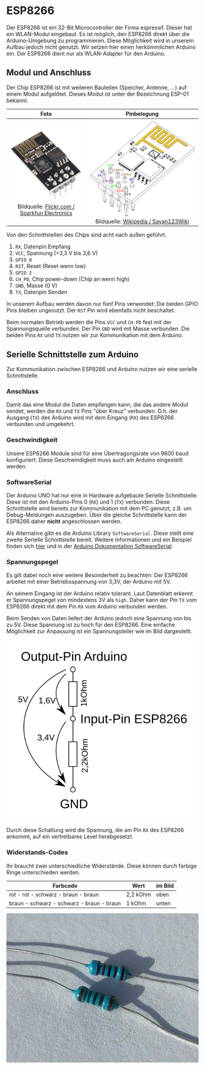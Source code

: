 # ESP8266

Der ESP8266 ist ein 32-Bit Microcontroller der Firma espressif. Dieser hat ein WLAN-Modul eingebaut. Es ist möglich, den ESP8266 direkt über die Arduino-Umgebung zu programmieren. Diese Möglichkeit wird in unserem Aufbau jedoch nicht genutzt. Wir setzen hier einen herkömmlichen Arduino ein. Der ESP8266 dient nur als WLAN-Adapter für den Arduino.

## Modul und Anschluss

Der Chip ESP8266 ist mit weiteren Bauteilen (Speicher, Antenne, ...) auf einem Modul aufgelötet. Dieses Modul ist unter der Bezeichnung ESP-01 bekannt.  

| Foto | Pinbelegung |
| :----: | :-----------: |
| ![ESP-01](ESP-01.jpg) Bildquelle: [Flickr.com / Sparkfun Electronics](https://c1.staticflickr.com/1/494/19681470919_9a9bcd5692_z.jpg) | ![Pinbelegung](ESP8266_01_PinOut.png) Bildquelle: [Wikipedia / Sayan123Wiki](https://commons.wikimedia.org/wiki/File:ESP8266_01_PinOut.png) |


Von den Schnittstellen des Chips sind acht nach außen geführt.
1. `RX`, Datenpin Empfang
1. `VCC`, Spannung (+3,3 V bis 3,6 V)
1. `GPIO 0`
1. `RST`, Reset (Reset wenn low)
1. `GPIO 2`
1. `CH_PD`, Chip power-down (Chip an wenn high)
1. `GND`, Masse (0 V)
1. `TX`, Datenpin Senden

In unserem Aufbau werden davon nur fünf Pins verwendet: Die beiden GPIO Pins bleiben ungenutzt. Der `RST` Pin wird ebenfalls nicht beschaltet.

Beim normalen Betrieb werden die Pins `VCC` und `CH_PD` fest mit der Spannungsquelle verbunden. Der Pin `GND` wird mit Masse verbunden. Die beiden Pins `RX` und `TX` nutzen wir zur Kommunikation mit dem Arduino. 

## Serielle Schnittstelle zum Arduino

Zur Kommunikation zwischen ESP8266 und Arduino nutzen wir eine serielle Schnittstelle. 

### Anschluss 

Damit das eine Modul die Daten empfangen kann, die das andere Modul sendet, werden die `RX` und `TX` Pins "über Kreuz" verbunden. D.h. der Ausgang (`TX`) des Arduino wird mit dem Eingang (`RX`) des ESP8266 verbunden und umgekehrt.

### Geschwindigkeit

Unsere ESP8266 Module sind für eine Übertragungsrate von 9600 baud konfiguriert. Diese Geschwindigkeit muss auch am Arduino eingestellt werden.

### SoftwareSerial

Der Arduino UNO hat nur eine in Hardware aufgebaute Serielle Schnittstelle. Diese ist mit den Arduino-Pins 0 (`RX`) und 1 (`TX`) verbunden. Diese Schnittstelle  wird bereits zur Kommunikation mit dem PC genutzt, z.B. um Debug-Meldungen auszugeben. Über die gleiche Schnittstelle kann der ESP8266 daher **nicht** angeschlossen werden.

Als Alternative gibt es die Arduino Library `SoftwareSerial`. Diese stellt eine zweite Serielle Schnittstelle bereit. Weitere Informationen und ein Beispiel finden sich [hier](./SoftwareSerial.md) und in der [Arduino Dokumentation SoftwareSerial](https://www.arduino.cc/en/Reference/softwareSerial).


### Spannungspegel
Es gilt dabei noch eine weitere Besonderheit zu beachten: Der ESP8266 arbeitet mit einer Betriebsspannung von 3,3V, der Arduino mit 5V. 

An seinem Eingang ist der Arduino relativ tolerant. Laut Datenblatt erkennt er Spannungspegel von mindestens 3V als `high`. Daher kann der Pin `TX` vom ESP8266 direkt mit dem Pin `RX` vom Arduino verbunden werden. 

Beim Senden von Daten liefert der Arduino jedoch eine Spannung von bis zu 5V. Diese Spannung ist zu hoch für den ESP8266. 
Eine einfache Möglichkeit zur Anpassung ist  ein Spannungsteiler wie im Bild dargestellt. 

![Spannungsteiler](Spannungsteiler.png)

Durch diese Schaltung wird die Spannung, die am Pin `RX` des ESP8266 ankommt, auf ein vertretbares Level herabgesetzt.


### Widerstands-Codes

Ihr braucht zwei unterschiedliche Widerstände. Diese können durch farbige Ringe unterschieden werden.

| Farbcode                                     | Wert      | im Bild |
| -------------------------------------------- | --------- | ------- |
| rot - rot - schwarz - braun - braun          | 2,2 kOhm  | oben    |
| braun - schwarz - schwarz - braun - braun    | 1 kOhm    | unten   |

![Foto Widerstände](Widerstaende.jpg)


